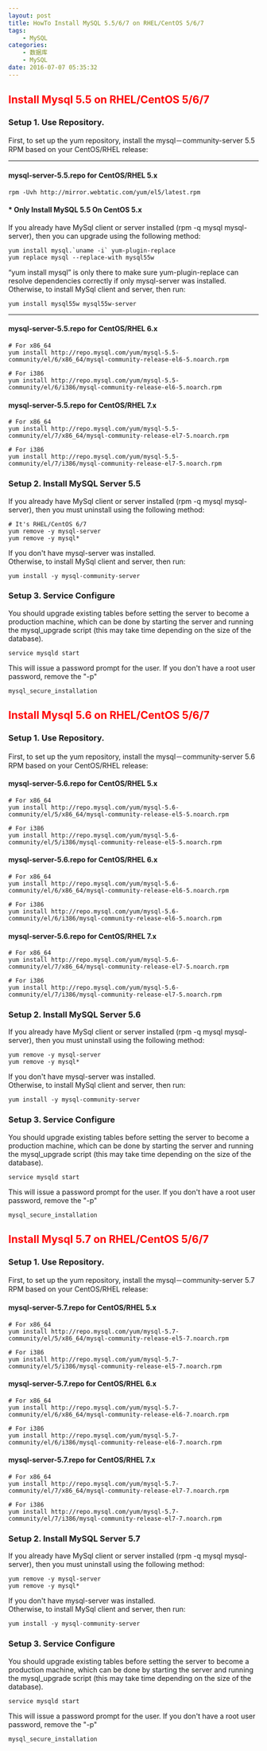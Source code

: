 ```yaml
---
layout: post
title: HowTo Install MySQL 5.5/6/7 on RHEL/CentOS 5/6/7
tags: 
    - MySQL
categories: 
    - 数据库
    - MySQL
date: 2016-07-07 05:35:32
---
```


## <font color=red>Install Mysql 5.5 on RHEL/CentOS 5/6/7 </font>

### **Setup 1. Use Repository.**

First, to set up the yum repository, install the mysql－community-server 5.5 RPM based on your CentOS/RHEL release: <br>

---
#### **mysql-server-5.5.repo for CentOS/RHEL 5.x**
```
rpm -Uvh http://mirror.webtatic.com/yum/el5/latest.rpm
```
#### * **Only Install MySQL 5.5 On CentOS 5.x**
If you already have MySql client or server installed (rpm -q mysql mysql-server), then you can upgrade using the following method:<br>
```
yum install mysql.`uname -i` yum-plugin-replace
yum replace mysql --replace-with mysql55w
```

“yum install mysql” is only there to make sure yum-plugin-replace can resolve dependencies correctly if only mysql-server was installed.<br>
Otherwise, to install MySql client and server, then run:<br>
```
yum install mysql55w mysql55w-server
```
---

#### **mysql-server-5.5.repo for CentOS/RHEL 6.x**
```
# For x86_64
yum install http://repo.mysql.com/yum/mysql-5.5-community/el/6/x86_64/mysql-community-release-el6-5.noarch.rpm

# For i386
yum install http://repo.mysql.com/yum/mysql-5.5-community/el/6/i386/mysql-community-release-el6-5.noarch.rpm
```

#### **mysql-server-5.5.repo for CentOS/RHEL 7.x**
```
# For x86_64
yum install http://repo.mysql.com/yum/mysql-5.5-community/el/7/x86_64/mysql-community-release-el7-5.noarch.rpm

# For i386
yum install http://repo.mysql.com/yum/mysql-5.5-community/el/7/i386/mysql-community-release-el7-5.noarch.rpm
```

### **Setup 2. Install MySQL Server 5.5**
If you already have MySql client or server installed (rpm -q mysql mysql-server), then you must uninstall using the following method:<br>
```
# It's RHEL/CentOS 6/7
yum remove -y mysql-server
yum remove -y mysql*
```

If you don't have mysql-server was installed.<br>
Otherwise, to install MySql client and server, then run:<br>
```
yum install -y mysql-community-server
```

### **Setup 3. Service Configure**
You should upgrade existing tables before setting the server to become a production machine, which can be done by starting the server and running the mysql_upgrade script (this may take time depending on the size of the database).<br>
```
service mysqld start
```
This will issue a password prompt for the user. If you don't have a root user password, remove the "-p"<br>
```
mysql_secure_installation
```

## <font color=red>Install Mysql 5.6 on RHEL/CentOS 5/6/7 </font>

### **Setup 1. Use Repository.**

First, to set up the yum repository, install the mysql－community-server 5.6 RPM based on your CentOS/RHEL release: <br>

#### **mysql-server-5.6.repo for CentOS/RHEL 5.x**
```
# For x86_64
yum install http://repo.mysql.com/yum/mysql-5.6-community/el/5/x86_64/mysql-community-release-el5-5.noarch.rpm

# For i386
yum install http://repo.mysql.com/yum/mysql-5.6-community/el/5/i386/mysql-community-release-el5-5.noarch.rpm
```

#### **mysql-server-5.6.repo for CentOS/RHEL 6.x**
```
# For x86_64
yum install http://repo.mysql.com/yum/mysql-5.6-community/el/6/x86_64/mysql-community-release-el6-5.noarch.rpm

# For i386
yum install http://repo.mysql.com/yum/mysql-5.6-community/el/6/i386/mysql-community-release-el6-5.noarch.rpm
```

#### **mysql-server-5.6.repo for CentOS/RHEL 7.x**
```
# For x86_64
yum install http://repo.mysql.com/yum/mysql-5.6-community/el/7/x86_64/mysql-community-release-el7-5.noarch.rpm

# For i386
yum install http://repo.mysql.com/yum/mysql-5.6-community/el/7/i386/mysql-community-release-el7-5.noarch.rpm
```


### **Setup 2. Install MySQL Server 5.6**
If you already have MySql client or server installed (rpm -q mysql mysql-server), then you must uninstall using the following method:<br>
```
yum remove -y mysql-server
yum remove -y mysql*
```

If you don't have mysql-server was installed.<br>
Otherwise, to install MySql client and server, then run:<br>
```
yum install -y mysql-community-server
```

### **Setup 3. Service Configure**
You should upgrade existing tables before setting the server to become a production machine, which can be done by starting the server and running the mysql_upgrade script (this may take time depending on the size of the database).<br>
```
service mysqld start
```
This will issue a password prompt for the user. If you don't have a root user password, remove the "-p"<br>
```
mysql_secure_installation
```

## <font color=red>Install Mysql 5.7 on RHEL/CentOS 5/6/7 </font>

### **Setup 1. Use Repository.**

First, to set up the yum repository, install the mysql－community-server 5.7 RPM based on your CentOS/RHEL release: <br>

#### **mysql-server-5.7.repo for CentOS/RHEL 5.x**
```
# For x86_64
yum install http://repo.mysql.com/yum/mysql-5.7-community/el/5/x86_64/mysql-community-release-el5-7.noarch.rpm

# For i386
yum install http://repo.mysql.com/yum/mysql-5.7-community/el/5/i386/mysql-community-release-el5-7.noarch.rpm
```

#### **mysql-server-5.7.repo for CentOS/RHEL 6.x**
```
# For x86_64
yum install http://repo.mysql.com/yum/mysql-5.7-community/el/6/x86_64/mysql-community-release-el6-7.noarch.rpm

# For i386
yum install http://repo.mysql.com/yum/mysql-5.7-community/el/6/i386/mysql-community-release-el6-7.noarch.rpm
```

#### **mysql-server-5.7.repo for CentOS/RHEL 7.x**
```
# For x86_64
yum install http://repo.mysql.com/yum/mysql-5.7-community/el/7/x86_64/mysql-community-release-el7-7.noarch.rpm

# For i386
yum install http://repo.mysql.com/yum/mysql-5.7-community/el/7/i386/mysql-community-release-el7-7.noarch.rpm
```


### **Setup 2. Install MySQL Server 5.7**
If you already have MySql client or server installed (rpm -q mysql mysql-server), then you must uninstall using the following method:<br>
```
yum remove -y mysql-server
yum remove -y mysql*
```

If you don't have mysql-server was installed.<br>
Otherwise, to install MySql client and server, then run:<br>
```
yum install -y mysql-community-server
```

### **Setup 3. Service Configure**
You should upgrade existing tables before setting the server to become a production machine, which can be done by starting the server and running the mysql_upgrade script (this may take time depending on the size of the database).<br>
```
service mysqld start
```
This will issue a password prompt for the user. If you don't have a root user password, remove the "-p"<br>
```
mysql_secure_installation
```



